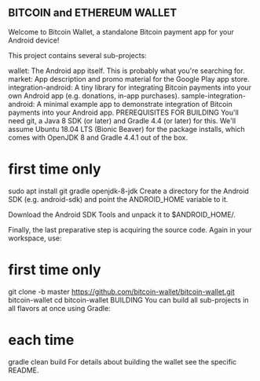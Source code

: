 ## BITCOIN and ETHEREUM WALLET
Welcome to Bitcoin Wallet, a standalone Bitcoin payment app for your Android device!

This project contains several sub-projects:

wallet: The Android app itself. This is probably what you're searching for.
market: App description and promo material for the Google Play app store.
integration-android: A tiny library for integrating Bitcoin payments into your own Android app (e.g. donations, in-app purchases).
sample-integration-android: A minimal example app to demonstrate integration of Bitcoin payments into your Android app.
PREREQUISITES FOR BUILDING
You'll need git, a Java 8 SDK (or later) and Gradle 4.4 (or later) for this. We'll assume Ubuntu 18.04 LTS (Bionic Beaver) for the package installs, which comes with OpenJDK 8 and Gradle 4.4.1 out of the box.

# first time only
sudo apt install git gradle openjdk-8-jdk
Create a directory for the Android SDK (e.g. android-sdk) and point the ANDROID_HOME variable to it.

Download the Android SDK Tools and unpack it to $ANDROID_HOME/.

Finally, the last preparative step is acquiring the source code. Again in your workspace, use:

# first time only
git clone -b master https://github.com/bitcoin-wallet/bitcoin-wallet.git bitcoin-wallet
cd bitcoin-wallet
BUILDING
You can build all sub-projects in all flavors at once using Gradle:

# each time
gradle clean build
For details about building the wallet see the specific README.
